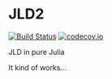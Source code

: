 # JLD2

[![Build Status](https://travis-ci.org/simonster/JLD2.jl.svg?branch=master)](https://travis-ci.org/simonster/JLD2.jl)
[![codecov.io](http://codecov.io/github/simonster/JLD2.jl/coverage.svg?branch=master)](http://codecov.io/github/simonster/JLD2.jl?branch=master)

JLD in pure Julia

It kind of works...
